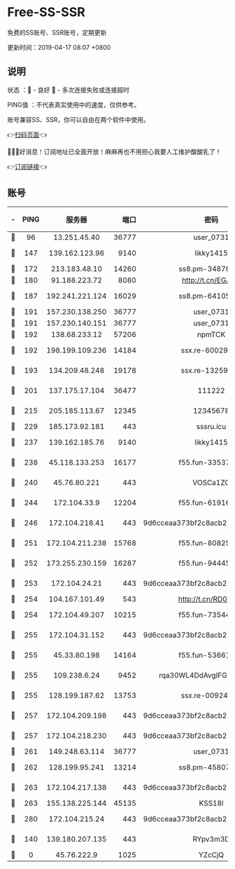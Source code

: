 # Free-SS-SSR

免费的SS账号、SSR账号，定期更新

更新时间：2019-04-17 08:07 +0800

## 说明

状态     ：🙂 - 良好 🙁 - 多次连接失败或连接超时

PING值   ：不代表真实使用中的速度，仅供参考。

账号兼容SS、SSR，你可以自由在两个软件中使用。

👉[扫码页面](https://liesauer.github.io/Free-SS-SSR/)👈

🎉🎉🎉好消息！订阅地址已全面开放！麻麻再也不用担心我要人工维护酸酸乳了！

👉[订阅链接](https://www.liesauer.net/yogurt/subscribe?ACCESS_TOKEN=DAYxR3mMaZAsaqUb)👈

## 账号

|-|PING|服务器|端口|密码|加密方式|区域|
|:----:|:----:|:-----:|-----:|:----:|:----:|:----:|
|🙂|96|13.251.45.40|36777|user_0731|chacha20|SG|
|🙂|147|139.162.123.96|9140|likky1415|aes-256-cfb|JP|
|🙂|172|213.183.48.10|14260|ss8.pm-34878771|rc4-md5|RU|
|🙂|180|91.188.223.72|8080|http://t.cn/EGJIyrl|rc4-md5|RU|
|🙂|187|192.241.221.124|16029|ss8.pm-64105106|aes-256-cfb|US|
|🙂|191|157.230.138.250|36777|user_0731|chacha20|US|
|🙂|191|157.230.140.151|36777|user_0731|chacha20|US|
|🙂|192|138.68.233.12|57206|npmTCK|rc4-md5|US|
|🙂|192|198.199.109.236|14184|ssx.re-60029667|aes-256-cfb|US|
|🙂|193|134.209.48.248|19178|ssx.re-13259815|aes-256-cfb|US|
|🙂|201|137.175.17.104|36477|111222|aes-256-cfb|US|
|🙂|215|205.185.113.67|12345|12345678|aes-256-cfb|US|
|🙂|229|185.173.92.181|443|sssru.icu|rc4-md5|RU|
|🙂|237|139.162.185.76|9140|likky1415|aes-256-cfb|DE|
|🙂|238|45.118.133.253|16177|f55.fun-33537237|aes-256-cfb|SG|
|🙂|240|45.76.80.221|443|VOSCa1ZG|aes-256-cfb|DE|
|🙂|244|172.104.33.9|12204|f55.fun-61916609|aes-256-cfb|SG|
|🙂|246|172.104.218.41|443|9d6cceaa373bf2c8acb22e60b6a58be6|aes-256-cfb|US|
|🙂|251|172.104.211.238|15768|f55.fun-80825568|aes-256-cfb|US|
|🙂|252|173.255.230.159|16287|f55.fun-94445716|aes-256-cfb|US|
|🙂|253|172.104.24.21|443|9d6cceaa373bf2c8acb22e60b6a58be6|aes-256-cfb|US|
|🙂|254|104.167.101.49|543|http://t.cn/RD0D7sx|rc4-md5|CA|
|🙂|254|172.104.49.207|10215|f55.fun-73544933|aes-256-cfb|SG|
|🙂|255|172.104.31.152|443|9d6cceaa373bf2c8acb22e60b6a58be6|aes-256-cfb|US|
|🙂|255|45.33.80.198|14164|f55.fun-53661570|aes-256-cfb|US|
|🙂|255|109.238.6.24|9452|rqa30WL4DdAvgIFG6Fs3znzTa|aes-256-cfb|FR|
|🙂|255|128.199.187.62|13753|ssx.re-00924872|aes-256-cfb|SG|
|🙂|257|172.104.209.198|443|9d6cceaa373bf2c8acb22e60b6a58be6|aes-256-cfb|US|
|🙂|257|172.104.218.230|443|9d6cceaa373bf2c8acb22e60b6a58be6|aes-256-cfb|US|
|🙂|261|149.248.63.114|36777|user_0731|chacha20|CA|
|🙂|262|128.199.95.241|13214|ss8.pm-45807279|aes-256-cfb|SG|
|🙂|263|172.104.217.138|443|9d6cceaa373bf2c8acb22e60b6a58be6|aes-256-cfb|US|
|🙂|263|155.138.225.144|45135|KSS18l|rc4-md5|US|
|🙂|280|172.104.215.24|443|9d6cceaa373bf2c8acb22e60b6a58be6|aes-256-cfb|US|
|🙂|140|139.180.207.135|443|RYpv3m3D|aes-256-cfb|JP|
|🙁|0|45.76.222.9|1025|YZcCjQ|rc4-md5|JP|
